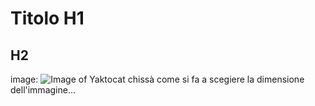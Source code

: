 # Titolo H1
## H2

image:
![Image of Yaktocat](https://octodex.github.com/images/yaktocat.png)
chissà come si fa a scegiere la dimensione dell'immagine...
